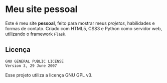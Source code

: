 # Meu site pessoal

Este é meu site **pessoal**, feito para mostrar meus *projetos*, habilidades e formas de contato. Criado com HTML5, CSS3 e Python como servidor web, utilizando o framework `Flask`.

## Licença

```
GNU GENERAL PUBLIC LICENSE
Version 3, 29 June 2007
```

Esse projeto utiliza a licença GNU GPL v3.